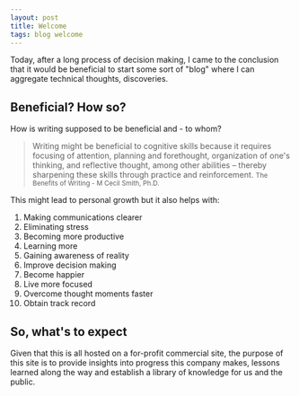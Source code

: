 ```yaml
---
layout: post
title: Welcome
tags: blog welcome
---
```


Today, after a long process of decision making, I came to the conclusion that
it would be beneficial to start some sort of "blog" where I can aggregate
technical thoughts, discoveries.

<!--more-->

## Beneficial? How so?

How is writing supposed to be beneficial and - to whom?

<blockquote>
Writing might be beneficial to cognitive skills because it requires focusing
of attention, planning and forethought, organization of one's thinking, and
reflective thought, among other abilities – thereby sharpening these skills
through practice and reinforcement.
<small>
The Benefits of Writing - M Cecil Smith, Ph.D.
</small>
</blockquote>

This might lead to personal growth but it also helps with:

1. Making communications clearer
2. Eliminating stress
3. Becoming more productive
4. Learning more
5. Gaining awareness of reality
6. Improve decision making
7. Become happier
8. Live more focused
9. Overcome thought moments faster
10. Obtain track record

## So, what's to expect

Given that this is all hosted on a for-profit commercial site, the purpose of
this site is to provide insights into progress this company makes, lessons
learned along the way and establish a library of knowledge for us and the
public.
